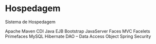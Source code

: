# Hospedagem
Sistema de Hospedagem

Apache Maven
CDI
Java EJB
Bootstrap
JavaServer Faces
MVC
Facelets
Primefaces
MySQL
Hibernate
DAO – Data Access Object
Spring Security
